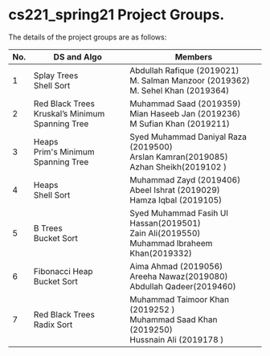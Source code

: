 # cs221_spring21 Project Groups.

The details of the project groups are as follows:

| No. | DS and Algo | Members |
| --- | ----------- | ----------- |
| 1   | Splay Trees <br> Shell Sort| Abdullah Rafique (2019021)<br>M. Salman Manzoor (2019362)<br>M. Sehel Khan (2019364)|
| 2   | Red Black Trees <br> Kruskal’s Minimum Spanning Tree| Muhammad Saad (2019359)<br>Mian Haseeb Jan (2019236)<br>M Sufian Khan (2019211)|
| 3   | Heaps <br> Prim's Minimum Spanning Tree| Syed  Muhammad Daniyal Raza (2019500)<br>Arslan Kamran(2019085)<br>Azhan Sheikh(2019102 )|
| 4   | Heaps <br> Shell Sort | Muhammad Zayd (2019406)<br>Abeel Ishrat (2019029)<br>Hamza Iqbal (2019105)|
| 5   | B Trees <br> Bucket Sort | Syed Muhammad Fasih Ul Hassan(2019501)<br>Zain Ali(2019550)<br>Muhammad Ibraheem Khan(2019332)|
| 6   | Fibonacci Heap <br> Bucket Sort | Aima Ahmad (2019056)<br>Areeha Nawaz(2019080)<br>Abdullah Qadeer(2019460)|
| 7   | Red Black Trees <br> Radix Sort| Muhammad Taimoor Khan (2019252 )<br> Muhammad Saad Khan (2019250)<br>Hussnain Ali (2019178 )|
